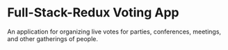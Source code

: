 # Full-Stack-Redux Voting App

An application for organizing live votes for parties, conferences, meetings, and other gatherings of people.
